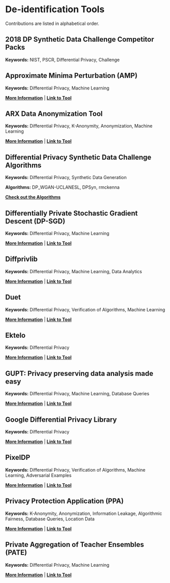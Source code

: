 # De-identification Tools

Contributions are listed in alphabetical order.

## 2018 DP Synthetic Data Challenge Competitor Packs

**Keywords:** NIST, PSCR, Differential Privacy, Challenge

## Approximate Minima Perturbation (AMP)

**Keywords:** Differential Privacy, Machine Learning

**[More Information](https://github.com/usnistgov/PrivacyEngCollabSpace/tree/master/tools/de-identification/AMP)** | **[Link to Tool](https://github.com/sunblaze-ucb/dpml-benchmark)**

## ARX Data Anonymization Tool

**Keywords:** Differential Privacy, K-Anonymity, Anonymization, Machine Learning

**[More Information](https://github.com/usnistgov/PrivacyEngCollabSpace/tree/master/tools/de-identification/ARX)** | **[Link to Tool](https://arx.deidentifier.org/)**

## Differential Privacy Synthetic Data Challenge Algorithms

**Keywords:** Differential Privacy, Synthetic Data Generation

**Algorithms:** DP_WGAN-UCLANESL, DPSyn, rmckenna

**[Check out the Algorithms](https://github.com/usnistgov/PrivacyEngCollabSpace/tree/master/tools/de-identification/Differential-Privacy-Synthetic-Data-Challenge-Algorithms)**

## Differentially Private Stochastic Gradient Descent (DP-SGD) 

**Keywords:** Differential Privacy, Machine Learning

**[More Information](https://github.com/usnistgov/PrivacyEngCollabSpace/tree/master/tools/de-identification/Differentially-Private-Stochastic-Gradient-Descent-DP-SGD)** | **[Link to Tool](https://github.com/tensorflow/privacy)**

## Diffprivlib

**Keywords:** Differential Privacy, Machine Learning, Data Analytics

**[More Information](https://github.com/usnistgov/PrivacyEngCollabSpace/tree/master/tools/de-identification/Diffprivlib)** | **[Link to Tool](https://github.com/IBM/differential-privacy-library)**

## Duet

**Keywords:** Differential Privacy, Verification of Algorithms, Machine Learning

**[More Information](https://github.com/usnistgov/PrivacyEngCollabSpace/tree/master/tools/de-identification/Duet)** | **[Link to Tool](https://github.com/uvm-plaid/duet)**

## Ektelo
**Keywords:** Differential Privacy

**[More Information](https://github.com/usnistgov/PrivacyEngCollabSpace/tree/master/tools/de-identification/Ektelo)** | **[Link to Tool](https://ektelo.github.io/)**

## GUPT: Privacy preserving data analysis made easy

**Keywords:** Differential Privacy, Machine Learning, Database Queries

**[More Information](https://github.com/usnistgov/PrivacyEngCollabSpace/tree/master/tools/de-identification/GUPT)** | **[Link to Tool](https://github.com/prashmohan/GUPT)**

## Google Differential Privacy Library

**Keywords:** Differential Privacy

**[More Information](https://github.com/usnistgov/PrivacyEngCollabSpace/tree/master/tools/de-identification/Google-DP-Lib)** | **[Link to Tool](https://github.com/google/differential-privacy)**

## PixelDP

**Keywords:** Differential Privacy, Verification of Algorithms, Machine Learning, Adversarial Examples

**[More Information](https://github.com/usnistgov/PrivacyEngCollabSpace/tree/master/tools/de-identification/PixelDP)** | **[Link to Tool](https://github.com/columbia/pixeldp)**

## Privacy Protection Application (PPA) 

**Keywords:** K-Anonymity, Anonymization, Information Leakage, Algorithmic Fairness, Database Queries, Location Data

**[More Information](https://github.com/usnistgov/PrivacyEngCollabSpace/tree/master/tools/de-identification/Privacy-Protection-Application-PPA)** | **[Link to Tool](https://github.com/usdot-its-jpo-data-portal/privacy-protection-application)**

## Private Aggregation of Teacher Ensembles (PATE) 

**Keywords:** Differential Privacy, Machine Learning

**[More Information](https://github.com/usnistgov/PrivacyEngCollabSpace/tree/master/tools/de-identification/Private-Aggregation-of-Teacher-Ensembles-PATE)** | **[Link to Tool](https://github.com/tensorflow/privacy/tree/master/research)**
